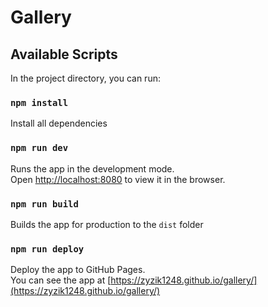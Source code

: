 # Gallery

## Available Scripts

In the project directory, you can run:

### `npm install`

Install all dependencies

### `npm run dev`

Runs the app in the development mode.\
Open [http://localhost:8080](http://localhost:8080) to view it in the browser.

### `npm run build`

Builds the app for production to the `dist` folder

### `npm run deploy`

Deploy the app to GitHub Pages.\
You can see the app at [https://zyzik1248.github.io/gallery/](https://zyzik1248.github.io/gallery/)


